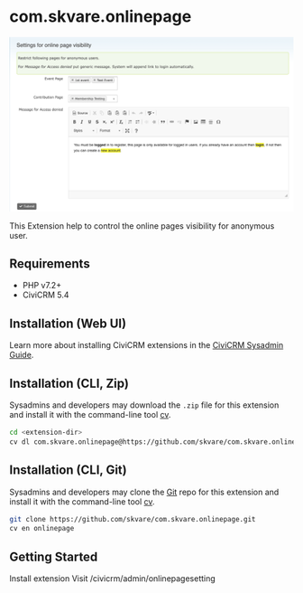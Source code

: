 # com.skvare.onlinepage

![Screenshot](/images/online_page_restrict.png)

This Extension help to control the online pages visibility for anonymous user.

## Requirements

* PHP v7.2+
* CiviCRM 5.4

## Installation (Web UI)

Learn more about installing CiviCRM extensions in the [CiviCRM Sysadmin Guide](https://docs.civicrm.org/sysadmin/en/latest/customize/extensions/).

## Installation (CLI, Zip)

Sysadmins and developers may download the `.zip` file for this extension and
install it with the command-line tool [cv](https://github.com/civicrm/cv).

```bash
cd <extension-dir>
cv dl com.skvare.onlinepage@https://github.com/skvare/com.skvare.onlinepage/archive/master.zip
```

## Installation (CLI, Git)

Sysadmins and developers may clone the [Git](https://en.wikipedia.org/wiki/Git) repo for this extension and
install it with the command-line tool [cv](https://github.com/civicrm/cv).

```bash
git clone https://github.com/skvare/com.skvare.onlinepage.git
cv en onlinepage
```

## Getting Started
Install extension
Visit /civicrm/admin/onlinepagesetting
